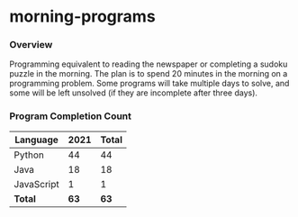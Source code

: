 # morning-programs

### Overview

Programming equivalent to reading the newspaper or completing a sudoku puzzle in the morning.  The plan is to spend 20 
minutes in the morning on a programming problem.  Some programs will take multiple days to solve, and some will be left 
unsolved (if they are incomplete after three days).

### Program Completion Count

| Language     | 2021   | Total  |
|--------------|--------|--------|
| Python       | 44     | 44     |
| Java         | 18     | 18     |
| JavaScript   | 1      | 1      |
| **Total**    | **63** | **63** |
